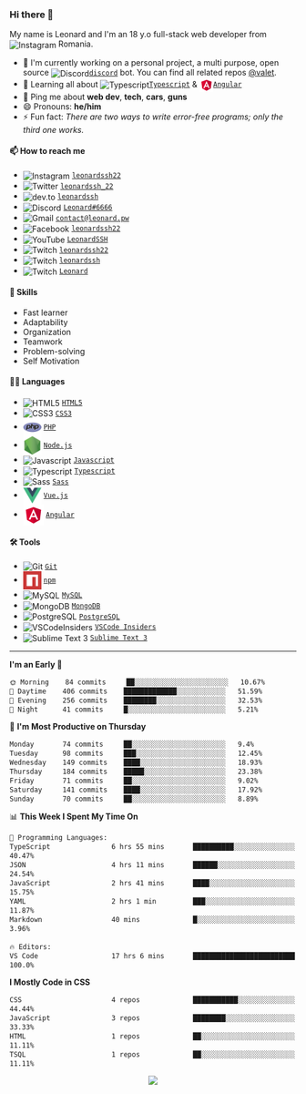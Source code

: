 ### Hi there 👋

My name is Leonard and I'm an 18 y.o full-stack web developer from <img src="https://github.com/LeonardSSH/LeonardSSH/blob/master/romania.png" alt="Instagram" width="26" align="center"> Romania.

- 🏢 I'm currently working on a personal project, a multi purpose, open source <img src="https://github.com/LeonardSSH/LeonardSSH/blob/master/discord.svg" alt="Discord" width="24" align="center">[`discord`] bot. You can find all related repos [@valet].
- 🌱 Learning all about <img src="https://github.com/LeonardSSH/LeonardSSH/blob/master/typescript.svg" alt="Typescript" width="24" align="center">[`Typescript`] & <img src="https://raw.githubusercontent.com/github/explore/80688e429a7d4ef2fca1e82350fe8e3517d3494d/topics/angular/angular.png" alt="Angular" width="24" align="center">[`Angular`]
- 💬 Ping me about **web dev**, **tech**, **cars**, **guns**
- 😄 Pronouns: **he/him**
- ⚡️ Fun fact: *There are two ways to write error-free programs; only the third one works.*

#### 📫 How to reach me
   - <img src="https://github.com/LeonardSSH/LeonardSSH/blob/master/instagram.svg" alt="Instagram" width="32" align="center"> [`leonardssh22`][Instagram]
   - <img src="https://github.com/LeonardSSH/LeonardSSH/blob/master/twitter.svg" alt="Twitter" width="32" align="center"> [`leonardssh_22`][Twitter]
   - <img src="https://practicaldev-herokuapp-com.freetls.fastly.net/assets/devlogo-pwa-512.png" alt="dev.to" width="32" align="center"> [`leonardssh`][DevTo]
   - <img src="https://github.com/LeonardSSH/LeonardSSH/blob/master/discord.svg" alt="Discord" width="32" align="center"> [`Leonard#6666`][Discord]
   - <img src="https://github.com/LeonardSSH/LeonardSSH/blob/master/gmail.svg" alt="Gmail" width="32" align="center"> [`contact@leonard.pw`][Gmail]
   - <img src="https://github.com/LeonardSSH/LeonardSSH/blob/master/facebook.svg" alt="Facebook" width="32" align="center"> [`leonardssh22`][Facebook]
   - <img src="https://github.com/LeonardSSH/LeonardSSH/blob/master/youtube.svg" alt="YouTube" width="32" align="center"> [`LeonardSSH`][YouTube]
   - <img src="https://github.com/LeonardSSH/LeonardSSH/blob/master/twitch.svg" alt="Twitch" width="32" align="center"> [`leonardssh22`][Twitch]
   - <img src="https://github.com/LeonardSSH/LeonardSSH/blob/master/steam.svg" alt="Twitch" width="32" align="center"> [`leonardssh`][Steam]
   - <img src="https://github.com/LeonardSSH/LeonardSSH/blob/master/spotify.svg" alt="Twitch" width="32" align="center"> [`Leonard`][Spotify]
   
#### 🌟 Skills
   - Fast learner
   - Adaptability
   - Organization
   - Teamwork
   - Problem-solving
   - Self Motivation

<!-- - ⚙️ I use daily: `.js`, `.ts`, `.vue`, `.php`, `.html`, `.css`, `.scss`, `.psd` -->
<!-- [<img src="" alt="" width="48">]() -->

#### 👨‍💻 Languages
   - <img src="https://github.com/LeonardSSH/LeonardSSH/blob/master/html5.svg" alt="HTML5" width="36" align="center"> [`HTML5`]
   - <img src="https://github.com/LeonardSSH/LeonardSSH/blob/master/css3.svg" alt="CSS3" width="36" align="center"> [`CSS3`]
   - <img src="https://raw.githubusercontent.com/github/explore/ccc16358ac4530c6a69b1b80c7223cd2744dea83/topics/php/php.png" alt="PHP" width="32" align="center"> [`PHP`]
   - <img src="https://raw.githubusercontent.com/github/explore/80688e429a7d4ef2fca1e82350fe8e3517d3494d/topics/nodejs/nodejs.png" alt="Node.js" width="32" align="center"> [`Node.js`]
   - <img src="https://github.com/LeonardSSH/LeonardSSH/blob/master/javascript.svg" alt="Javascript" width="36" align="center"> [`Javascript`]
   - <img src="https://github.com/LeonardSSH/LeonardSSH/blob/master/typescript.svg" alt="Typescript" width="36" align="center"> [`Typescript`]
   - <img src="https://github.com/LeonardSSH/LeonardSSH/blob/master/sass.svg" alt="Sass" width="36" align="center"> [`Sass`]
   - <img src="https://raw.githubusercontent.com/github/explore/80688e429a7d4ef2fca1e82350fe8e3517d3494d/topics/vue/vue.png" alt="Vue.js" width="32" align="center"> [`Vue.js`]
   - <img src="https://raw.githubusercontent.com/github/explore/80688e429a7d4ef2fca1e82350fe8e3517d3494d/topics/angular/angular.png" alt="Angular" width="36" align="center"> [`Angular`]

#### 🛠️ Tools
   - <img src="https://github.com/LeonardSSH/LeonardSSH/blob/master/git.svg" alt="Git" width="36" align="center"> [`Git`]
   - <img src="https://raw.githubusercontent.com/github/explore/80688e429a7d4ef2fca1e82350fe8e3517d3494d/topics/npm/npm.png" alt="Node Package Manager" width="32" align="center"> [`npm`]
   - <img src="https://i.imgur.com/SrEvsTW.png" alt="MySQL" width="32" align="center"> [`MySQL`]
   - <img src="https://github.com/LeonardSSH/LeonardSSH/blob/master/mongodb.svg" alt="MongoDB" width="32" align="center"> [`MongoDB`]
   - <img src="https://github.com/LeonardSSH/LeonardSSH/blob/master/postgresql.svg" alt="PostgreSQL" width="32" align="center"> [`PostgreSQL`]
   - <img src="https://github.com/LeonardSSH/LeonardSSH/blob/master/vscodeinsiders.svg" alt="VSCodeInsiders" width="32" align="center"> [`VSCode Insiders`]
   - <img src="https://github.com/LeonardSSH/LeonardSSH/blob/master/sublimetext.svg" alt="Sublime Text 3" width="32" align="center"> [`Sublime Text 3`]

<hr>

<!--START_SECTION:waka-->
**I'm an Early 🐤** 

```text
🌞 Morning    84 commits     ██░░░░░░░░░░░░░░░░░░░░░░░   10.67% 
🌆 Daytime    406 commits    █████████████░░░░░░░░░░░░   51.59% 
🌃 Evening    256 commits    ████████░░░░░░░░░░░░░░░░░   32.53% 
🌙 Night      41 commits     █░░░░░░░░░░░░░░░░░░░░░░░░   5.21%

```
📅 **I'm Most Productive on Thursday** 

```text
Monday       74 commits     ██░░░░░░░░░░░░░░░░░░░░░░░   9.4% 
Tuesday      98 commits     ███░░░░░░░░░░░░░░░░░░░░░░   12.45% 
Wednesday    149 commits    ████░░░░░░░░░░░░░░░░░░░░░   18.93% 
Thursday     184 commits    █████░░░░░░░░░░░░░░░░░░░░   23.38% 
Friday       71 commits     ██░░░░░░░░░░░░░░░░░░░░░░░   9.02% 
Saturday     141 commits    ████░░░░░░░░░░░░░░░░░░░░░   17.92% 
Sunday       70 commits     ██░░░░░░░░░░░░░░░░░░░░░░░   8.89%

```


📊 **This Week I Spent My Time On** 

```text
💬 Programming Languages: 
TypeScript               6 hrs 55 mins       ██████████░░░░░░░░░░░░░░░   40.47% 
JSON                     4 hrs 11 mins       ██████░░░░░░░░░░░░░░░░░░░   24.54% 
JavaScript               2 hrs 41 mins       ████░░░░░░░░░░░░░░░░░░░░░   15.75% 
YAML                     2 hrs 1 min         ███░░░░░░░░░░░░░░░░░░░░░░   11.87% 
Markdown                 40 mins             █░░░░░░░░░░░░░░░░░░░░░░░░   3.96%

🔥 Editors: 
VS Code                  17 hrs 6 mins       █████████████████████████   100.0%

```

**I Mostly Code in CSS** 

```text
CSS                      4 repos             ███████████░░░░░░░░░░░░░░   44.44% 
JavaScript               3 repos             ████████░░░░░░░░░░░░░░░░░   33.33% 
HTML                     1 repos             ██░░░░░░░░░░░░░░░░░░░░░░░   11.11% 
TSQL                     1 repos             ██░░░░░░░░░░░░░░░░░░░░░░░   11.11%

```



<!--END_SECTION:waka-->

<!--START_SECTION:links-->

[`discord`]:               https://discord.com/

[BASE_URL]:                 https://github.com/LeonardSSH/LeonardSSH/blob/master/

[@valet]:                  https://github.com/TheValetBot

[Instagram]:               https://www.instagram.com/leonardssh22/
[Twitter]:                 https://twitter.com/leonardssh_22
[DevTo]:                   https://dev.to/leonardssh
[Discord]:                 https://discord.com/users/290131759159443457
[Gmail]:                   mailto:contact@leonard.pw
[Facebook]:                https://www.facebook.com/leonardssh22
[YouTube]:                 https://www.youtube.com/LeonardSSH
[Twitch]:                  https://www.twitch.tv/leonardssh22
[Steam]:                   https://steamcommunity.com/id/leonardssh/
[Spotify]:                 https://open.spotify.com/user/dwte9evqj8dph3ke924c7olpt

[`HTML5`]:                 https://developer.mozilla.org/en-US/docs/Web/HTML
[`CSS3`]:                  https://developer.mozilla.org/en-US/docs/Web/CSS
[`PHP`]:                   https://www.php.net/
[`Node.js`]:               https://nodejs.org/en/
[`Javascript`]:            https://developer.mozilla.org/en-US/docs/Web/JavaScript
[`Typescript`]:            https://www.typescriptlang.org/
[`Sass`]:                  https://sass-lang.com/
[`Vue.js`]:                https://vuejs.org/
[`Angular`]:               https://angular.io/

[`Git`]:                   https://git-scm.com/
[`npm`]:                   https://npmjs.com
[`MySQL`]:                 https://www.mysql.com/
[`MongoDB`]:               https://www.mongodb.com/
[`PostgreSQL`]:            https://www.postgresql.org/
[`VSCode Insiders`]:       https://code.visualstudio.com/insiders/
[`Sublime Text 3`]:        https://www.sublimetext.com/

[`GitHub Readme Stats`]:   https://github.com/anuraghazra/github-readme-stats

<!--END_SECTION:links-->

<!-- From Vlad Frangu (https://github.com/vladfrangu)
<table>
  <tr>
    <td align="center">
      <img src="https://github-readme-stats.vercel.app/api?username=LeonardSSH&show_icons=true&title_color=9fa6b2&icon_color=6875f5&text_color=eeeeee&bg_color=16171b&count_private=true&hide_border=true" alt="Github Stats" align="center">
    </td>
    <td align="center">
      <img align="left" src="https://github-readme-stats.vercel.app/api/top-langs/?username=leonardssh&layout=compact&title_color=9fa6b2&text_color=eeeeee&bg_color=16171b&hide_border=true&icon_color=6875f5&hide=visual%20basic" />
    </td>
  </tr>
</table> 
> Provided by [`GitHub Readme Stats`] -->

<p align="center">
    <a href="https://pufler.dev/git-badges/" target="_blank"><img src="https://badges.pufler.dev/visits/LeonardSSH/LeonardSSH?style=flat-square&color=6875f5&logo=github"></a>
</p>
